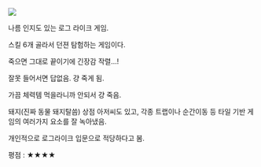 ![](./0.jpg)

나름 인지도 있는 로그 라이크 게임.

스킬 6개 골라서 던젼 탐험하는 게임이다.

죽으면 그대로 끝이기에 긴장감 작렬…!

잘못 들어서면 답없음. 걍 죽게 됨.

가끔 체력템 먹을라니까 안되서 걍 죽음.

돼지(진짜 동물 돼지탈씀) 상점 아저씨도 있고, 각종 트랩이나 순간이동 등 타일 기반 게임의 여러가지 요소를 잘 녹아냈음.

개인적으로 로그라이크 입문으로 적당하다고 봄.

평점 : ★★★★
